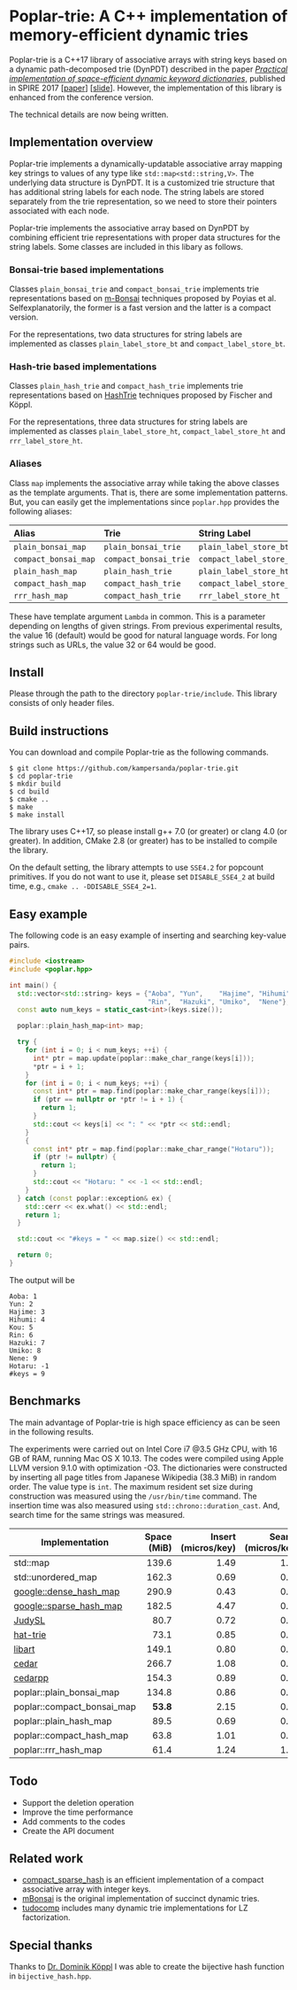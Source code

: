 # Poplar-trie: A C++ implementation of memory-efficient dynamic tries

Poplar-trie is a C++17 library of associative arrays with string keys based on a dynamic path-decomposed trie (DynPDT) described in the paper [*Practical implementation of space-efficient dynamic keyword dictionaries*](https://link.springer.com/chapter/10.1007%2F978-3-319-67428-5_19), published in SPIRE 2017 [[paper](https://sites.google.com/site/shnskknd/SPIRE2017.pdf)] [[slide](https://www.slideshare.net/ShunsukeKanda1/practical-implementation-of-spaceefficient-dynamic-keyword-dictionaries)].
However, the implementation of this library is enhanced from the conference version.

The technical details are now being written.

## Implementation overview

Poplar-trie implements a dynamically-updatable associative array mapping key strings to values of any type like `std::map<std::string,V>`.
The underlying data structure is DynPDT.
It is a customized trie structure that has additional string labels for each node.
The string labels are stored separately from the trie representation, so we need to store their pointers associated with each node.

Poplar-trie implements the associative array based on DynPDT by combining efficient trie representations with proper data structures for the string labels.
Some classes are included in this libary as follows.

### Bonsai-trie based implementations

Classes `plain_bonsai_trie` and `compact_bonsai_trie` implements trie representations based on [m-Bonsai](https://github.com/Poyias/mBonsai) techniques proposed by Poyias et al.
Selfexplanatorily, the former is a fast version and the latter is a compact version.

For the representations, two data structures for string labels are implemented as classes `plain_label_store_bt` and `compact_label_store_bt`.

### Hash-trie based implementations

Classes `plain_hash_trie` and `compact_hash_trie` implements trie representations based on [HashTrie](https://github.com/tudocomp/tudocomp) techniques proposed by Fischer and Köppl.

For the representations, three data structures for string labels are implemented as classes `plain_label_store_ht`, `compact_label_store_ht` and `rrr_label_store_ht`.


### Aliases

Class `map` implements the associative array while taking the above classes as the template arguments.
That is, there are some implementation patterns.
But, you can easily get the implementations since `poplar.hpp` provides the following aliases:

| Alias | Trie | String Label |
|:--|:--|:--|
|`plain_bonsai_map`|`plain_bonsai_trie`|`plain_label_store_bt`|
|`compact_bonsai_map`|`compact_bonsai_trie`|`compact_label_store_bt`|
|`plain_hash_map`|`plain_hash_trie`|`plain_label_store_ht`|
|`compact_hash_map`|`compact_hash_trie`|`compact_label_store_ht`|
|`rrr_hash_map`|`compact_hash_trie`|`rrr_label_store_ht`|

These have template argument `Lambda` in common.
This is a parameter depending on lengths of given strings.
From previous experimental results, the value 16 (default) would be good for natural language words.
For long strings such as URLs, the value 32 or 64 would be good.

## Install

Please through the path to the directory `poplar-trie/include`.
This library consists of only header files.

## Build instructions

You can download and compile Poplar-trie as the following commands.

```
$ git clone https://github.com/kampersanda/poplar-trie.git
$ cd poplar-trie
$ mkdir build
$ cd build
$ cmake ..
$ make
$ make install
```

The library uses C++17, so please install g++ 7.0 (or greater) or clang 4.0 (or greater).
In addition, CMake 2.8 (or greater) has to be installed to compile the library.

On the default setting, the library attempts to use `SSE4.2` for popcount primitives.
If you do not want to use it, please set `DISABLE_SSE4_2` at build time, e.g., `cmake .. -DDISABLE_SSE4_2=1`.

## Easy example

The following code is an easy example of inserting and searching key-value pairs.

```c++
#include <iostream>
#include <poplar.hpp>

int main() {
  std::vector<std::string> keys = {"Aoba", "Yun",    "Hajime", "Hihumi", "Kou",
                                   "Rin",  "Hazuki", "Umiko",  "Nene"};
  const auto num_keys = static_cast<int>(keys.size());

  poplar::plain_hash_map<int> map;

  try {
    for (int i = 0; i < num_keys; ++i) {
      int* ptr = map.update(poplar::make_char_range(keys[i]));
      *ptr = i + 1;
    }
    for (int i = 0; i < num_keys; ++i) {
      const int* ptr = map.find(poplar::make_char_range(keys[i]));
      if (ptr == nullptr or *ptr != i + 1) {
        return 1;
      }
      std::cout << keys[i] << ": " << *ptr << std::endl;
    }
    {
      const int* ptr = map.find(poplar::make_char_range("Hotaru"));
      if (ptr != nullptr) {
        return 1;
      }
      std::cout << "Hotaru: " << -1 << std::endl;
    }
  } catch (const poplar::exception& ex) {
    std::cerr << ex.what() << std::endl;
    return 1;
  }

  std::cout << "#keys = " << map.size() << std::endl;

  return 0;
}
```

The output will be

```
Aoba: 1
Yun: 2
Hajime: 3
Hihumi: 4
Kou: 5
Rin: 6
Hazuki: 7
Umiko: 8
Nene: 9
Hotaru: -1
#keys = 9
```

## Benchmarks

The main advantage of Poplar-trie is high space efficiency as can be seen in the following results.

The experiments were carried out on Intel Core i7 @3.5 GHz CPU, with 16 GB of RAM, running Mac OS X 10.13.
The codes were compiled using Apple LLVM version 9.1.0 with optimization -O3.
The dictionaries were constructed by inserting all page titles from Japanese Wikipedia (38.3 MiB) in random order.
The value type is `int`.
The maximum resident set size during construction was measured using the `/usr/bin/time` command.
The insertion time was also measured using `std::chrono::duration_cast`.
And, search time for the same strings was measured.

| Implementation | Space<br>(MiB) | Insert<br>(micros/key) | Search<br>(micros/key) |
|------------------------|------------:|-------------------------:|----------------------:|
| std::map | 139.6 | 1.49 | 1.75 |
| std::unordered_map | 162.3 | 0.69 | 0.28 |
| [google::dense\_hash\_map](https://github.com/sparsehash/sparsehash) | 290.9 | 0.43 | 0.08 |
| [google::sparse\_hash\_map](https://github.com/sparsehash/sparsehash) | 182.5 | 4.47 | 0.22 |
| [JudySL](http://judy.sourceforge.net) | 80.7 | 0.72 | 0.61 |
| [hat-trie](https://github.com/dcjones/hat-trie) | 73.1 | 0.85 | 0.21 |
| [libart](https://github.com/armon/libart) | 149.1 | 0.80 | 0.83 |
| [cedar](http://www.tkl.iis.u-tokyo.ac.jp/~ynaga/cedar/) | 266.7 | 1.08 | 0.53 |
| [cedarpp](http://www.tkl.iis.u-tokyo.ac.jp/~ynaga/cedar/) | 154.3 | 0.89 | 0.52 |
| poplar::plain\_bonsai\_map | 134.8 | 0.86 | 0.65 |
| poplar::compact\_bonsai\_map | **53.8** | 2.15 | 0.77 |
| poplar::plain\_hash_map | 89.5 | 0.69 | 0.80 |
| poplar::compact\_hash\_map | 63.8 | 1.01 | 0.97 |
| poplar::rrr\_hash\_map | 61.4 | 1.24 | 1.20 |


## Todo

- Support the deletion operation
- Improve the time performance
- Add comments to the codes
- Create the API document

## Related work

- [compact\_sparse\_hash](https://github.com/tudocomp/compact_sparse_hash) is an efficient implementation of a compact associative array with integer keys.
- [mBonsai](https://github.com/Poyias/mBonsai) is the original implementation of succinct dynamic tries.
- [tudocomp](https://github.com/tudocomp/tudocomp) includes many dynamic trie implementations for LZ factorization.
 
## Special thanks

Thanks to [Dr. Dominik Köppl](https://github.com/koeppl) I was able to create the bijective hash function in `bijective_hash.hpp`.

